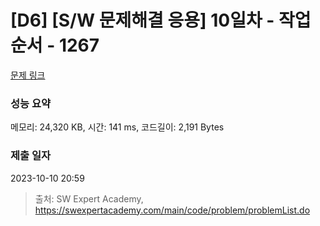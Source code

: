 # [D6] [S/W 문제해결 응용] 10일차 - 작업순서 - 1267 

[문제 링크](https://swexpertacademy.com/main/code/problem/problemDetail.do?contestProbId=AV18TrIqIwUCFAZN) 

### 성능 요약

메모리: 24,320 KB, 시간: 141 ms, 코드길이: 2,191 Bytes

### 제출 일자

2023-10-10 20:59



> 출처: SW Expert Academy, https://swexpertacademy.com/main/code/problem/problemList.do